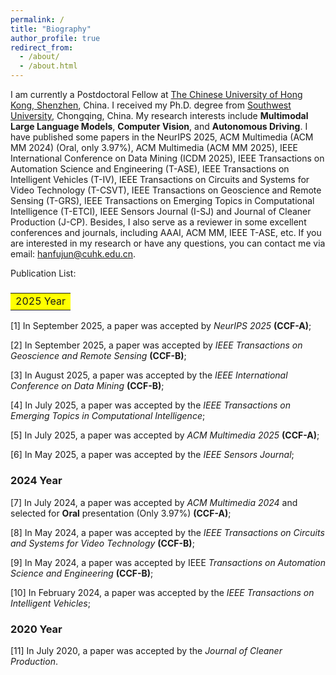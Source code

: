 ```yaml
---
permalink: /
title: "Biography"
author_profile: true
redirect_from: 
  - /about/
  - /about.html
---
```


I am currently a Postdoctoral Fellow at [The Chinese University of Hong Kong, Shenzhen](https://www.cuhk.edu.cn/zh-hans), China. I received my Ph.D. degree from [Southwest University](https://www.swu.edu.cn/), Chongqing, China. My research interests include **Multimodal Large Language Models**, **Computer Vision**, and **Autonomous Driving**. I have published some papers in the NeurIPS 2025, ACM Multimedia (ACM MM 2024) (Oral, only 3.97%), ACM Multimedia (ACM MM 2025), IEEE International Conference on Data Mining (ICDM 2025), IEEE Transactions on Automation Science and Engineering (T-ASE), IEEE Transactions on Intelligent Vehicles (T-IV), IEEE Transactions on Circuits and Systems for Video Technology (T-CSVT), IEEE Transactions on Geoscience and Remote Sensing (T-GRS), IEEE Transactions on Emerging Topics in Computational Intelligence (T-ETCI), IEEE Sensors Journal (I-SJ) and Journal of Cleaner Production (J-CP). Besides, I also serve as a reviewer in some excellent conferences and journals, including AAAI, ACM MM, IEEE T-ASE, etc. If you are interested in my research or have any questions, you can contact me via email: hanfujun@cuhk.edu.cn.

Publication List:

### <table><tr><td bgcolor=yellow>2025 Year</td></tr></table>

[1] In September 2025, a paper was accepted by *NeurIPS 2025* **(CCF-A)**;

[2] In September 2025, a paper was accepted by *IEEE Transactions on Geoscience and Remote Sensing* **(CCF-B)**;

[3] In August 2025, a paper was accepted by the *IEEE International Conference on Data Mining* **(CCF-B)**;

[4] In July 2025, a paper was accepted by the *IEEE Transactions on Emerging Topics in Computational Intelligence*;

[5] In July 2025, a paper was accepted by *ACM Multimedia 2025* **(CCF-A)**;

[6] In May 2025, a paper was accepted by the *IEEE Sensors Journal*;

### 2024 Year

[7] In July 2024, a paper was accepted by *ACM Multimedia 2024* and selected for **Oral** presentation (Only 3.97%) **(CCF-A)**;

[8] In May 2024, a paper was accepted by the *IEEE Transactions on Circuits and Systems for Video Technology* **(CCF-B)**;

[9] In May 2024, a paper was accepted by IEEE *Transactions on Automation Science and Engineering* **(CCF-B)**;

[10] In February 2024, a paper was accepted by the *IEEE Transactions on Intelligent Vehicles*;

### 2020 Year

[11] In July 2020, a paper was accepted by the *Journal of Cleaner Production*.
